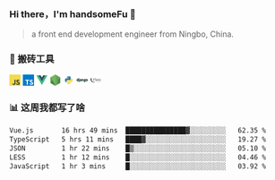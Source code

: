 
### Hi there，I'm handsomeFu 👋
> a front end development engineer from Ningbo, China.

### 🔧 搬砖工具
<code><img height="20" src="https://raw.githubusercontent.com/github/explore/80688e429a7d4ef2fca1e82350fe8e3517d3494d/topics/javascript/javascript.png"></code>
<code><img height="20" src="https://raw.githubusercontent.com/github/explore/80688e429a7d4ef2fca1e82350fe8e3517d3494d/topics/typescript/typescript.png"></code>
<code><img height="20" src="https://raw.githubusercontent.com/github/explore/80688e429a7d4ef2fca1e82350fe8e3517d3494d/topics/vue/vue.png"></code>
<code><img height="20" src="https://raw.githubusercontent.com/github/explore/80688e429a7d4ef2fca1e82350fe8e3517d3494d/topics/nodejs/nodejs.png"></code>
<code><img height="20" src="https://raw.githubusercontent.com/github/explore/80688e429a7d4ef2fca1e82350fe8e3517d3494d/topics/python/python.png"></code>
<code><img height="20" src="https://raw.githubusercontent.com/github/explore/80688e429a7d4ef2fca1e82350fe8e3517d3494d/topics/django/django.png"></code>
<code><img height="20" src="https://raw.githubusercontent.com/github/explore/80688e429a7d4ef2fca1e82350fe8e3517d3494d/topics/flask/flask.png"></code>



### 📊 这周我都写了啥
<!--START_SECTION:waka-->
```text
Vue.js       16 hrs 49 mins  ███████████████▓░░░░░░░░░   62.35 % 
TypeScript   5 hrs 11 mins   ████▓░░░░░░░░░░░░░░░░░░░░   19.27 % 
JSON         1 hr 22 mins    █▒░░░░░░░░░░░░░░░░░░░░░░░   05.10 % 
LESS         1 hr 12 mins    █░░░░░░░░░░░░░░░░░░░░░░░░   04.46 % 
JavaScript   1 hr 3 mins     █░░░░░░░░░░░░░░░░░░░░░░░░   03.92 % 
```
<!--END_SECTION:waka-->
